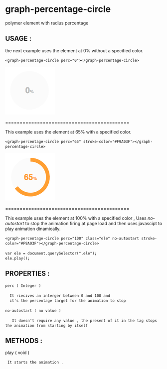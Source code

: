 # graph-percentage-circle

polymer element with radius percentage





## USAGE :

the next example uses the element at 0% without a specified color.

    <graph-percentage-circle perc="0"></graph-percentage-circle>

![alt tag](img/element-at-zero-perc.gif)

===========================================

This example uses the element at 65% with a specified color.

    <graph-percentage-circle perc="65" stroke-color="#F9A03F"></graph-percentage-circle>

![alt tag](img/graph-percentage-circle.gif)

===========================================

This example uses the element at 100% with a specified color , Uses _no-autostart_ to stop  the animation firing at page load and then uses javascipt to play animation dinamically.

    <graph-percentage-circle perc="100" class="ele" no-autostart stroke-color="#F9A03F"></graph-percentage-circle>

    var ele = document.querySelector(".ele");
    ele.play();


## PROPERTIES :

    perc ( Integer )

      It riecives an interger between 0 and 100 and
      it's the percentage target for the animation to stop

    no-autostart ( no value )

       It doesn't require any value , the present of it in the tag stops the animation from starting by itself

## METHODS :

   play ( void )

     It starts the animation .
